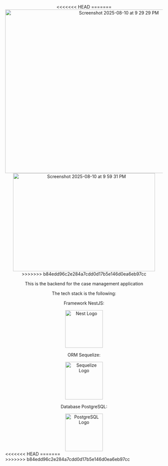 <div align="center">
<<<<<<< HEAD
=======
<img width="711" height="522" alt="Screenshot 2025-08-10 at 9 29 29 PM" src="https://github.com/user-attachments/assets/ba32d664-5b42-40f5-bead-64a16f67f06a" />
</div>
<div align="center">
  <img width="454" height="313" alt="Screenshot 2025-08-10 at 9 59 31 PM" src="https://github.com/user-attachments/assets/4074a381-bd8f-42b2-aa81-15cdc08947f1" />
</div>
  
<div align="center">
>>>>>>> b84edd96c2e284a7cdd0d17b5e146d0ea6eb97cc
  <p>This is the backend for the case management application</p>
  <p>The tech stack is the following:</p>

  <p>Framework NestJS:</p>
  <a href="http://nestjs.com/" target="_blank">
    <img src="https://nestjs.com/img/logo-small.svg" width="120" alt="Nest Logo" />
  </a>

  <p>ORM Sequelize:</p>
  <a href="https://sequelize.org/" target="_blank">
    <img src="https://sequelize.org/img/logo.svg" width="120" alt="Sequelize Logo" />
  </a>

  <p>Database PostgreSQL:</p>
  <a href="https://www.postgresql.org/" target="_blank">
    <img src="https://www.postgresql.org/media/img/about/press/elephant.png" width="120" alt="PostgreSQL Logo" />
  </a>
</div>
<<<<<<< HEAD
=======
<div>
>>>>>>> b84edd96c2e284a7cdd0d17b5e146d0ea6eb97cc
